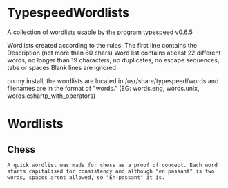 # TypespeedWordlists
A collection of wordlists usable by the program typespeed v0.6.5 

Wordlists created according to the rules:
The first line contains the Description (not more than 60 chars)
Word list contains atleast 22 different words, no longer than 19 characters, no duplicates, no escape sequences, tabs or spaces
Blank lines are ignored


on my install, the wordlists are located in /usr/share/typespeed/words and filenames are in the format of "words.<name>" (EG: words.eng, words.unix, words.cshartp_with_operators)
  
Wordlists
=========
  
  Chess
  ----- 
    A quick wordlist was made for chess as a proof of concept. Each word starts capitalised for consistency and although "en passant" is two words, spaces arent allowed, so "En-passant" it is. 
